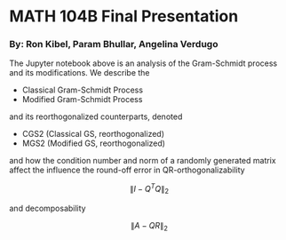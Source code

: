 # MATH 104B Final Presentation
### By: Ron Kibel, Param Bhullar, Angelina Verdugo

The Jupyter notebook above is an analysis of the Gram-Schmidt process and its modifications. We describe the

* Classical Gram-Schmidt Process
* Modified Gram-Schmidt Process

and its reorthogonalized counterparts, denoted

* CGS2 (Classical GS, reorthogonalized)
* MGS2 (Modified GS, reorthogonalized)

and how the condition number and norm of a randomly generated matrix affect the influence the round-off error in QR-orthogonalizability 

$$ \| I - Q^TQ \|_2 $$

and decomposability

$$ \| A - QR \|_2 $$


